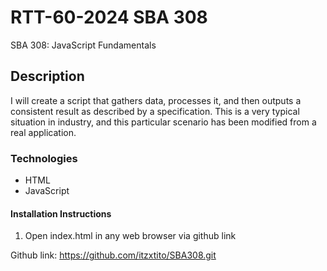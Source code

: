# RTT-60-2024 SBA 308
SBA 308: JavaScript Fundamentals

## Description
I will create a script that gathers data, processes it, and then outputs a consistent result as described by a specification. This is a very typical situation in industry, and this particular scenario has been modified from a real application.


### Technologies
- HTML
- JavaScript

#### Installation Instructions
1. Open index.html in any web browser via github link 

Github link: https://github.com/itzxtito/SBA308.git
